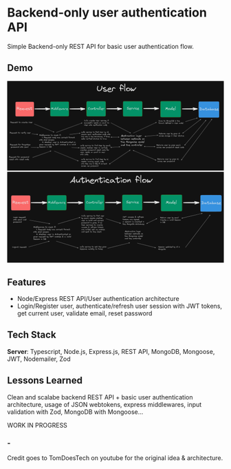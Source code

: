 # Backend-only user authentication API

Simple Backend-only REST API for basic user authentication flow.

## Demo

![Demo](user-flow.png)
![Demo](auth-flow.png)

## Features

- Node/Express REST API/User authentication architecture
- Login/Register user, authenticate/refresh user session with JWT tokens, get current user, validate email, reset password

## Tech Stack

**Server**: Typescript, Node.js, Express.js, REST API, MongoDB, Mongoose, JWT, Nodemailer, Zod

## Lessons Learned

Clean and scalabe backend REST API + basic user authentication architecture, usage of JSON webtokens, express middlewares, input validation with Zod, MongoDB with Mongoose...

WORK IN PROGRESS

### -

Credit goes to TomDoesTech on youtube for the original idea & architecture.
